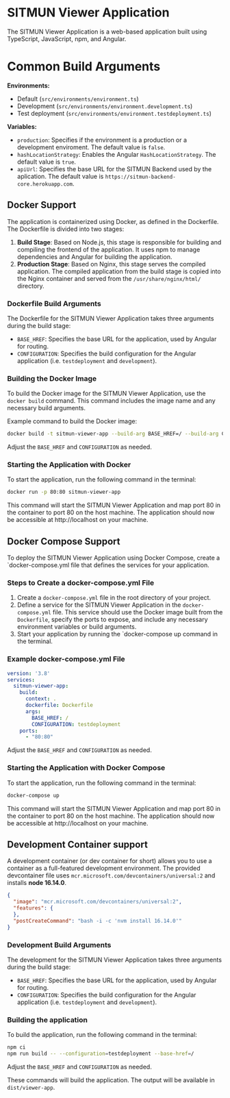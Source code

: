 # SITMUN Viewer Application

The SITMUN Viewer Application is a web-based application built using TypeScript, JavaScript, npm, and Angular.

# Common Build Arguments

**Environments:**

- Default (`src/environments/environment.ts`)
- Development (`src/environments/environment.development.ts`) 
- Test deployment (`src/environments/environment.testdeployment.ts`) 

**Variables:**

- `production`: Specifies if the environment is a production or a development enviroment. The default value is `false`.
- `hashLocationStrategy`: Enables the Angular `HashLocationStrategy`. The default value is `true`.
- `apiUrl`: Specifies the base URL for the SITMUN Backend used by the aplication. The default value is `https://sitmun-backend-core.herokuapp.com`. 

## Docker Support

The application is containerized using Docker, as defined in the Dockerfile. The Dockerfile is divided into two stages:

1. **Build Stage**: Based on Node.js, this stage is responsible for building and compiling the frontend of the application.
   It uses npm to manage dependencies and Angular for building the application.
2. **Production Stage**: Based on Nginx, this stage serves the compiled application.
   The compiled application from the build stage is copied into the Nginx container and served from the `/usr/share/nginx/html/` directory.

### Dockerfile Build Arguments

The Dockerfile for the SITMUN Viewer Application takes three arguments during the build stage:

- `BASE_HREF`: Specifies the base URL for the application, used by Angular for routing.
- `CONFIGURATION`: Specifies the build configuration for the Angular application (i.e. `testdeployment` and `development`).

### Building the Docker Image

To build the Docker image for the SITMUN Viewer Application, use the `docker build` command.
This command includes the image name and any necessary build arguments.

Example command to build the Docker image:

```bash
docker build -t sitmun-viewer-app --build-arg BASE_HREF=/ --build-arg CONFIGURATION=testdeployment .
```

Adjust the `BASE_HREF` and `CONFIGURATION` as needed.

### Starting the Application with Docker

To start the application, run the following command in the terminal:

```bash
docker run -p 80:80 sitmun-viewer-app 
```

This command will start the SITMUN Viewer Application and map port 80 in the container to port 80 on the host machine.
The application should now be accessible at http://localhost on your machine.

## Docker Compose Support

To deploy the SITMUN Viewer Application using Docker Compose, create a `docker-compose.yml file that defines the services for your application.

### Steps to Create a docker-compose.yml File

1. Create a `docker-compose.yml` file in the root directory of your project.
2. Define a service for the SITMUN Viewer Application in the `docker-compose.yml` file.
   This service should use the Docker image built from the `Dockerfile`, specify the ports to expose, and include any necessary environment variables or build arguments.
3. Start your application by running the `docker-compose up command in the terminal.

### Example docker-compose.yml File

```yaml
version: '3.8'
services:
  sitmun-viewer-app:
    build:
      context: .
      dockerfile: Dockerfile
      args:
        BASE_HREF: /
        CONFIGURATION: testdeployment
    ports:
      - "80:80"
 ```

Adjust the `BASE_HREF` and `CONFIGURATION` as needed.

### Starting the Application with Docker Compose

To start the application, run the following command in the terminal:

```bash
docker-compose up
```

This command will start the SITMUN Viewer Application and map port 80 in the container to port 80 on the host machine.
The application should now be accessible at http://localhost on your machine.

## Development Container support

A development container (or dev container for short) allows you to use a container as a full-featured development environment. 
The provided devcontainer file uses `mcr.microsoft.com/devcontainers/universal:2` and installs **node 16.14.0**.

```json
{
  "image": "mcr.microsoft.com/devcontainers/universal:2",
  "features": {
  },
  "postCreateCommand": "bash -i -c 'nvm install 16.14.0'"
}
```

### Development Build Arguments

The development for the SITMUN Viewer Application takes three arguments during the build stage:

- `BASE_HREF`: Specifies the base URL for the application, used by Angular for routing.
- `CONFIGURATION`: Specifies the build configuration for the Angular application (i.e. `testdeployment` and `development`).

### Building the application

To build the application, run the following command in the terminal:

```bash
npm ci
npm run build -- --configuration=testdeployment --base-href=/
```

Adjust the `BASE_HREF` and `CONFIGURATION` as needed.

These commands will build the application. The output will be available in `dist/viewer-app`.
